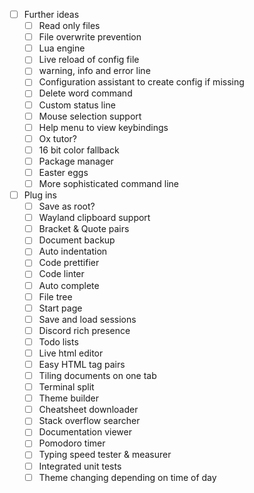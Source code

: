 - [ ] Further ideas
  - [ ] Read only files
  - [ ] File overwrite prevention
  - [ ] Lua engine
  - [ ] Live reload of config file
  - [ ] warning, info and error line
  - [ ] Configuration assistant to create config if missing
  - [ ] Delete word command
  - [ ] Custom status line
  - [ ] Mouse selection support
  - [ ] Help menu to view keybindings
  - [ ] Ox tutor?
  - [ ] 16 bit color fallback
  - [ ] Package manager
  - [ ] Easter eggs
  - [ ] More sophisticated command line
- [ ] Plug ins
  - [ ] Save as root?
  - [ ] Wayland clipboard support
  - [ ] Bracket & Quote pairs
  - [ ] Document backup
  - [ ] Auto indentation
  - [ ] Code prettifier
  - [ ] Code linter
  - [ ] Auto complete
  - [ ] File tree
  - [ ] Start page
  - [ ] Save and load sessions
  - [ ] Discord rich presence
  - [ ] Todo lists
  - [ ] Live html editor
  - [ ] Easy HTML tag pairs
  - [ ] Tiling documents on one tab
  - [ ] Terminal split
  - [ ] Theme builder
  - [ ] Cheatsheet downloader
  - [ ] Stack overflow searcher
  - [ ] Documentation viewer
  - [ ] Pomodoro timer
  - [ ] Typing speed tester & measurer
  - [ ] Integrated unit tests
  - [ ] Theme changing depending on time of day
